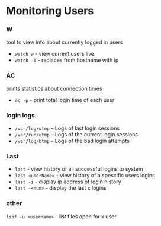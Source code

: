 # Monitoring Users

### W <a href="#w" id="w"></a>

tool to view info about currently logged in users

* `watch w` - view current users live
* `watch -i` - replaces from hostname with ip

### AC <a href="#ac" id="ac"></a>

prints statistics about connection times

* `ac -p` - print total login time of each user

### login logs <a href="#login-logs" id="login-logs"></a>

* `/var/log/wtmp` – Logs of last login sessions
* `/var/run/utmp` – Logs of the current login sessions
* `/var/log/btmp` – Logs of the bad login attempts

### Last <a href="#last" id="last"></a>

* `last` - view history of all successful logins to system
* `last <userName>` - view history of a spescific users logins
* `last -i` - display ip address of login history
* `last -<num>` - display the last x logins

### other <a href="#other" id="other"></a>

`lsof -u <username>` - list files open for x user
